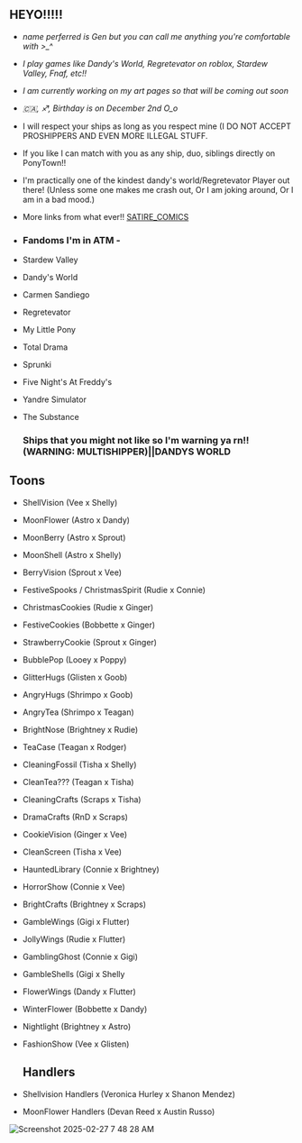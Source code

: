 ## HEYO!!!!!
- *name perferred is Gen but you can call me anything you're comfortable with >_^*
- *I play games like Dandy's World, Regretevator on roblox, Stardew Valley, Fnaf, etc!!*
- *I am currently working on my art pages so that will be coming out soon* 
- *🇨🇦, ♐, Birthday is on December 2nd O_o*
-  I will respect your ships as long as you respect mine (I DO NOT ACCEPT PROSHIPPERS AND EVEN MORE ILLEGAL STUFF.
-  If you like I can match with you as any ship, duo, siblings directly on PonyTown!!
-  I'm practically one of the kindest dandy's world/Regretevator Player out there! (Unless some one makes me crash out, Or I am joking around, Or I am in a bad mood.)
-  More links from what ever!!
   [SATIRE_COMICS](https://readmycomic.straw.page)
-  ### Fandoms I'm in ATM -
-  Stardew Valley
-  Dandy's World
-  Carmen Sandiego
-  Regretevator
-  My Little Pony
-  Total Drama
-  Sprunki
-  Five Night's At Freddy's
-  Yandre Simulator
-  The Substance

   ### Ships that you might not like so I'm warning ya rn!! (WARNING: MULTISHIPPER)||DANDYS WORLD
## Toons
-  ShellVision (Vee x Shelly)
-  MoonFlower (Astro x Dandy)
-  MoonBerry (Astro x Sprout)
-  MoonShell (Astro x Shelly)
-  BerryVision (Sprout x Vee)
-  FestiveSpooks / ChristmasSpirit (Rudie x Connie)
-  ChristmasCookies (Rudie x Ginger)
-  FestiveCookies (Bobbette x Ginger)
-  StrawberryCookie (Sprout x Ginger)
-  BubblePop (Looey x Poppy)
-  GlitterHugs (Glisten x Goob)
-  AngryHugs (Shrimpo x Goob)
-  AngryTea (Shrimpo x Teagan)
-  BrightNose (Brightney x Rudie)
-  TeaCase (Teagan x Rodger)
-  CleaningFossil (Tisha x Shelly)
-  CleanTea??? (Teagan x Tisha)
-  CleaningCrafts (Scraps x Tisha)
-  DramaCrafts (RnD x Scraps)
- CookieVision (Ginger x Vee)
- CleanScreen (Tisha x Vee)
- HauntedLibrary (Connie x Brightney)
- HorrorShow (Connie x Vee)
- BrightCrafts (Brightney x Scraps)
- GambleWings (Gigi x Flutter)
- JollyWings (Rudie x Flutter)
- GamblingGhost (Connie x Gigi)
- GambleShells (Gigi x Shelly
- FlowerWings (Dandy x Flutter)
- WinterFlower (Bobbette x Dandy)
- Nightlight (Brightney x Astro)
- FashionShow (Vee x Glisten)

   ## Handlers
- Shellvision Handlers (Veronica Hurley x Shanon Mendez)
- MoonFlower Handlers (Devan Reed x Austin Russo)

![Screenshot 2025-02-27 7 48 28 AM](https://github.com/user-attachments/assets/fb61ad01-fbe0-45f9-946b-4175097bd4c9)
